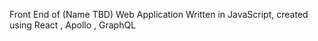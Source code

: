 Front End of (Name TBD) Web Application
Written in JavaScript, created using React , Apollo , GraphQL
